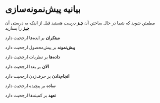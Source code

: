 # بیانیه پیش‌نمونه‌سازی

مطمئن شوید که شما در حال ساختن  آن **چیز** _درست_ هستید قبل از اینکه به درستی آن  **چیز**  را بسازید

**مبتکران** بر ایده‌ها ارجحیت دارد

**پیش‌نمونه** بر پیش‌محصول ارجحیت دارد

**داد‌‌ه‌ها** بر نظریات ارجحیت دارد

**الان** بر بعدا ارجحیت دارد

**انجام‌دادن** بر حرف‌زدن ارجحیت دارد

**ساده** بر پیچیده ارجحیت دارد

**تعهد** بر کمیته‌ها ارجحیت دارد
